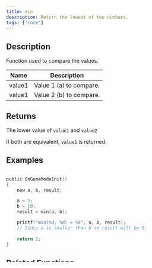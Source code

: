 ```yaml
---
title: min
description: Return the lowest of two numbers.
tags: ["core"]
---
```


<LowercaseNote />

## Description

Function used to compare the values.

| Name   | Description             |
| ------ | ----------------------- |
| value1 | Value 1 (a) to compare. |
| value1 | Value 2 (b) to compare. |

## Returns

The lower value of `value1` and `value2`

If both are equivalent, `value1` is returned.

## Examples

```c

public OnGameModeInit()
{
    new a, b, result;

    a = 5;
    b = 10;
    result = min(a, b);

    printf("min(%d, %d) = %d", a, b, result);
    // Since a is smaller than b so result will be 5.
    
    return 1;
}
```

## Related Functions

- [max](max): Compare and get the maximum value.
